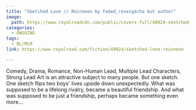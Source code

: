 ```yaml
---
title: "Sketched Love // Reinneon by Faded_rosesgacha but author"
image:
  path: https://www.royalroadcdn.com/public/covers-full/49024-sketched-love-reinneon.jpg
categories:
  - ONGOING
tags:
  - BL/MLM
link: https://www.royalroad.com/fiction/49024/sketched-love-reinneon

---
```

Comedy, Drama, Romance, Non-Human Lead, Multiple Lead Characters, Strong Lead
Art is an attractive subject to many people. But one sketch. One sketch flips two boys' lives upside down unexpectedly. What was supposed to be a lifelong rivalry, became a beautiful friendship. And what was supposed to be just a friendship, perhaps became something even more…

